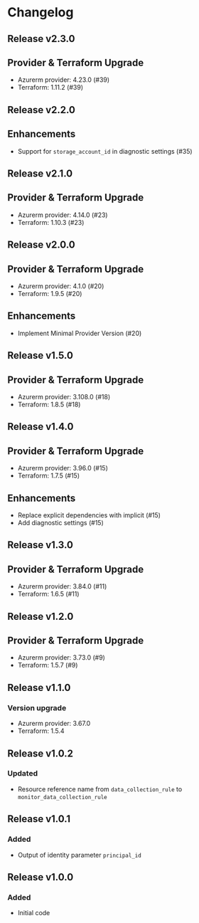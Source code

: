 # Changelog

## Release v2.3.0

## Provider & Terraform Upgrade
- Azurerm provider: 4.23.0 (#39)
- Terraform: 1.11.2 (#39)
   
## Release v2.2.0

## Enhancements

- Support for `storage_account_id` in diagnostic settings (#35)


   
## Release v2.1.0

## Provider & Terraform Upgrade
- Azurerm provider: 4.14.0 (#23)
- Terraform: 1.10.3 (#23)
   
## Release v2.0.0

## Provider & Terraform Upgrade
- Azurerm provider: 4.1.0 (#20)
- Terraform: 1.9.5 (#20)
## Enhancements
- Implement Minimal Provider Version (#20)
   
## Release v1.5.0

## Provider & Terraform Upgrade
- Azurerm provider: 3.108.0 (#18)
- Terraform: 1.8.5 (#18)
   
## Release v1.4.0

## Provider & Terraform Upgrade

- Azurerm provider: 3.96.0 (#15)
- Terraform: 1.7.5 (#15)

## Enhancements

- Replace explicit dependencies with implicit (#15)
- Add diagnostic settings (#15)
   
## Release v1.3.0

## Provider & Terraform Upgrade
- Azurerm provider: 3.84.0 (#11)
- Terraform: 1.6.5 (#11)
   
## Release v1.2.0

## Provider & Terraform Upgrade
- Azurerm provider: 3.73.0 (#9)
- Terraform: 1.5.7 (#9)

   
## Release v1.1.0

### Version upgrade
-	Azurerm provider: 3.67.0
-	Terraform: 1.5.4
   
## Release v1.0.2

### Updated
- Resource reference name from `data_collection_rule` to `monitor_data_collection_rule`
   
## Release v1.0.1

### Added
- Output of identity parameter `principal_id` 
   
## Release v1.0.0

### Added

- Initial code
   